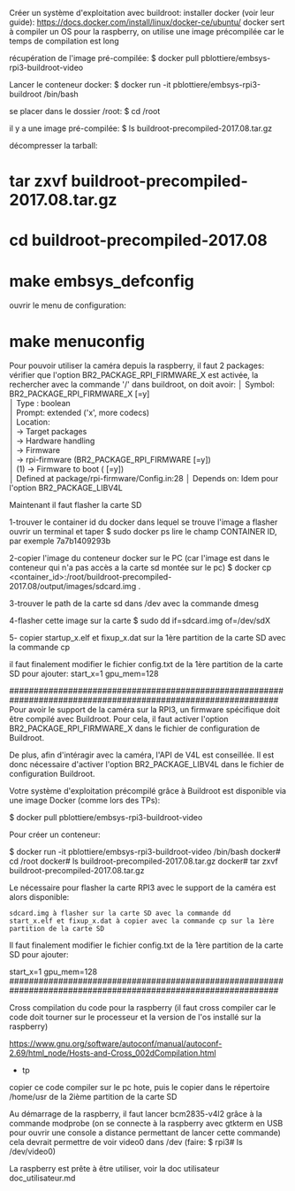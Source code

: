 Créer un système d'exploitation avec buildroot:
  installer docker (voir leur guide): https://docs.docker.com/install/linux/docker-ce/ubuntu/
  docker sert à compiler un OS pour la raspberry, on utilise une image précompilée car le temps de compilation est long
  
récupération de l'image pré-compilée:
$ docker pull pblottiere/embsys-rpi3-buildroot-video

Lancer le conteneur docker:
$ docker run -it pblottiere/embsys-rpi3-buildroot /bin/bash

se placer dans le dossier /root:
$ cd /root

il y a une image pré-compilée:
$ ls
buildroot-precompiled-2017.08.tar.gz

décompresser la tarball:
# tar zxvf buildroot-precompiled-2017.08.tar.gz
# cd buildroot-precompiled-2017.08

# make embsys_defconfig

ouvrir le menu de configuration:
# make menuconfig

Pour pouvoir utiliser la caméra depuis la raspberry, il faut 2 packages:
vérifier que l'option BR2_PACKAGE_RPI_FIRMWARE_X est activée, la rechercher avec la commande '/' dans buildroot, on doit avoir:
│ Symbol: BR2_PACKAGE_RPI_FIRMWARE_X [=y]   
  │ Type  : boolean   
  │ Prompt: extended ('x', more codecs)    
  │   Location:                     
  │     -> Target packages           
  │       -> Hardware handling       
  │         -> Firmware            
  │           -> rpi-firmware (BR2_PACKAGE_RPI_FIRMWARE [=y])   
  │ (1)         -> Firmware to boot (<choice> [=y])    
  │   Defined at package/rpi-firmware/Config.in:28 
  │   Depends on: <choice> 
Idem pour l'option BR2_PACKAGE_LIBV4L
  
  
  
Maintenant il faut flasher la carte SD

1-trouver le container id du docker dans lequel se trouve l'image a flasher
ouvrir un terminal et taper $ sudo docker ps
lire le champ CONTAINER ID, par exemple 7a7b1409293b

2-copier l'image du conteneur docker sur le PC (car l'image est dans le conteneur qui n'a pas accès a la carte sd montée sur le pc)
$ docker cp <container_id>:/root/buildroot-precompiled-2017.08/output/images/sdcard.img .

3-trouver le path de la carte sd dans /dev avec la commande dmesg

4-flasher cette image sur la carte
$ sudo dd if=sdcard.img of=/dev/sdX

5- copier startup_x.elf et fixup_x.dat sur la 1ère partition de la carte SD avec la commande cp

il faut finalement modifier le fichier config.txt de la 1ère partition de la carte SD pour ajouter:
start_x=1
gpu_mem=128



###############################################################################################################
Pour avoir le support de la caméra sur la RPI3, un firmware spécifique doit être compilé avec Buildroot. Pour cela, il faut activer l'option BR2_PACKAGE_RPI_FIRMWARE_X dans le fichier de configuration de Buildroot.

De plus, afin d'intéragir avec la caméra, l'API de V4L est conseillée. Il est donc nécessaire d'activer l'option BR2_PACKAGE_LIBV4L dans le fichier de configuration Buildroot.

Votre système d'exploitation précompilé grâce à Buildroot est disponible via une image Docker (comme lors des TPs):

$ docker pull pblottiere/embsys-rpi3-buildroot-video

Pour créer un conteneur:

$ docker run -it pblottiere/embsys-rpi3-buildroot-video /bin/bash
docker# cd /root
docker# ls
buildroot-precompiled-2017.08.tar.gz
docker# tar zxvf buildroot-precompiled-2017.08.tar.gz

Le nécessaire pour flasher la carte RPI3 avec le support de la caméra est alors disponible:

    sdcard.img à flasher sur la carte SD avec la commande dd
    start_x.elf et fixup_x.dat à copier avec la commande cp sur la 1ère partition de la carte SD

Il faut finalement modifier le fichier config.txt de la 1ère partition de la carte SD pour ajouter:

start_x=1
gpu_mem=128
###############################################################################################################







































Cross compilation du code pour la raspberry
  (il faut cross compiler car le code doit tourner sur le processeur et la version de l'os installé sur la raspberry)
  
  https://www.gnu.org/software/autoconf/manual/autoconf-2.69/html_node/Hosts-and-Cross_002dCompilation.html
  + tp
  
  copier ce code compiler sur le pc hote, puis le copier dans le répertoire /home/usr de la 2ième partition de la carte SD
  
  
  
  
  
  
  

    

Au démarrage de la raspberry, il faut lancer bcm2835-v4l2 grâce à la commande modprobe (on se connecte à la raspberry avec gtkterm en USB pour ouvrir une console a distance permettant de lancer cette commande)
cela devrait permettre de voir video0 dans /dev (faire: $ rpi3# ls /dev/video0)

La raspberry est prête à être utiliser, voir la doc utilisateur doc_utilisateur.md
